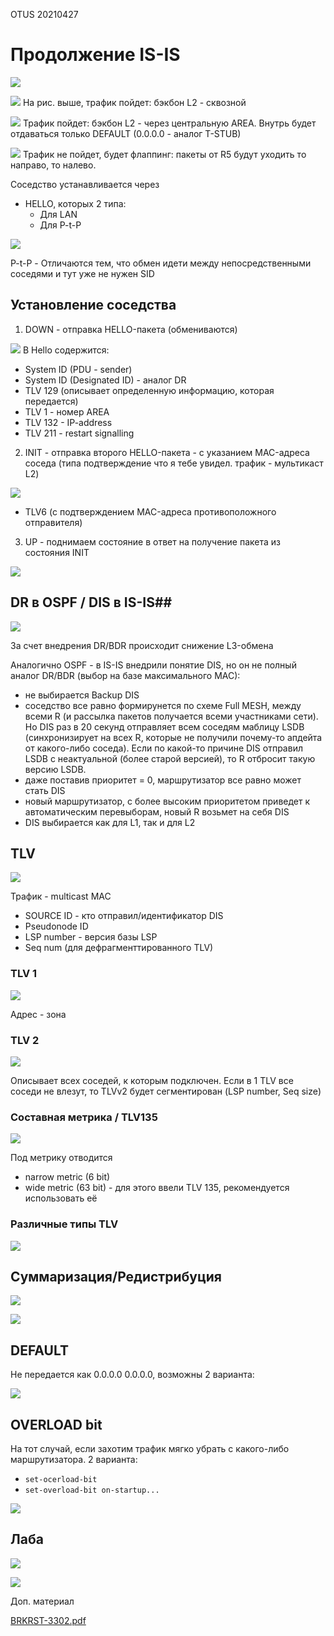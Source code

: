 OTUS 20210427

# Продолжение IS-IS #

![](pictures/01.jpg)

![](pictures/02.jpg)
На рис. выше, трафик пойдет: бэкбон L2 - сквозной

![](pictures/03.jpg)
Трафик пойдет: бэкбон L2 - через центральную AREA. Внутрь будет отдаваться только DEFAULT (0.0.0.0 - аналог T-STUB)

![](pictures/04.jpg)
Трафик не пойдет, будет флаппинг: пакеты от R5 будут уходить то направо, то налево.

Соседство устанавливается через 
- HELLO, которых 2 типа:
   - Для LAN
   - Для P-t-P

![](pictures/05.jpg)

P-t-P - Отличаются тем, что обмен идети между непосредственными соседями и тут уже не нужен SID

## Установление соседства ##
1. DOWN - отправка HELLO-пакета (обмениваются)

![](pictures/06.jpg)
В Hello содержится:
- System ID (PDU - sender)
- System ID (Designated ID) - аналог DR
- TLV 129 (описывает определенную информацию, которая передается)
- TLV 1 - номер  AREA
- TLV 132 - IP-address
- TLV 211 - restart signalling

2. INIT - отправка второго HELLO-пакета - с указанием MAC-адреса соседа (типа подтверждение что я тебе увидел. трафик - мультикаст L2)

![](pictures/07.jpg)
- TLV6 (с подтверждением MAC-адреса противоположного отправителя)

3. UP - поднимаем состояние в ответ на получение пакета из состояния INIT

![](pictures/08.jpg)

## DR в OSPF / DIS в IS-IS##

![](pictures/09.jpg)

За счет внедрения DR/BDR происходит снижение L3-обмена

Аналогично OSPF - в IS-IS внедрили понятие DIS, но он не полный аналог DR/BDR (выбор на базе максимального MAC):
- не выбирается Backup DIS
- соседство все равно формирунется по схеме Full MESH, между всеми R (и рассылка пакетов получается всеми участниками сети). Но DIS раз в 20 секунд отправляет всем соседям маблицу LSDB (синхронизирует на всех R, которые не получили почему-то апдейта от какого-либо соседа). Если по какой-то причине DIS отправил LSDB с неактуальной (более старой версией), то R отбросит такую версию LSDB.
- даже поставив приоритет = 0, маршрутизатор все равно может стать DIS
- новый маршрутизатор, с более высоким приоритетом приведет к автоматическим перевыборам, новый R возьмет на себя DIS
- DIS выбирается как для L1, так и для L2

## TLV ##

![](pictures/10.jpg)

Трафик - multicast MAC

- SOURCE ID - кто отправил/идентификатор DIS
- Pseudonode ID
- LSP number - версия базы LSP
- Seq num (для дефрагменттированного TLV)

### TLV 1 ###

![](pictures/11.jpg)

Адрес - зона

### TLV 2 ###

![](pictures/12.jpg)

Описывает всех соседей, к которым подключен. Если в 1 TLV все соседи не влезут, то TLVv2 будет сегментирован (LSP number, Seq size)

### Составная метрика / TLV135 ###

![](pictures/13.jpg)

Под метрику отводится
- narrow metric (6 bit)
- wide metric (63 bit) - для этого ввели TLV 135, рекомендуется использовать её

### Различные типы TLV ###

![](pictures/14.jpg)


## Суммаризация/Редистрибуция ##

![](pictures/15.jpg)

![](pictures/16.jpg)

## DEFAULT ##
Не передается как 0.0.0.0 0.0.0.0, возможны 2 варианта:

![](pictures/17.jpg)


## OVERLOAD bit ##
На тот случай, если захотим трафик мягко убрать с какого-либо маршрутизатора. 2 варианта:
- ```set-ocerload-bit```
- ```set-overload-bit on-startup...```

![](pictures/18.jpg)


## Лаба ##
![](pictures/19.jpg)

![](pictures/20.jpg)

Доп. материал

[BRKRST-3302.pdf](BRKRST-3302.pdf)

